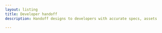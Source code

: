 ```yaml
---
layout: listing
title: Developer handoff
description: Handoff designs to developers with accurate specs, assets and code snippets.

---
```

